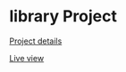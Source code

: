 # library Project

[Project details](https://www.theodinproject.com/paths/full-stack-javascript/courses/javascript/lessons/library)

[Live view](https://lanngo27.github.io/library/)